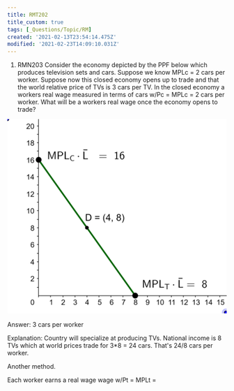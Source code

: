 ```yaml
---
title: RMT202
title_custom: true
tags: [_Questions/Topic/RM]
created: '2021-02-13T23:54:14.475Z'
modified: '2021-02-23T14:09:10.031Z'
---
```


1. RMN203 Consider the economy depicted by the PPF below which produces television sets and cars. Suppose we know MPLc = 2 cars per worker.  Suppose now this closed economy opens up to trade and that the world relative price of TVs is 3 cars per TV.  In the closed economy a workers real wage measured in terms of cars  w/Pc = MPLc = 2 cars per worker. What will be a workers real wage once the economy opens to trade?

![](../attachments/RMT201_image.png)

Answer:  3 cars per worker

Explanation: Country will specialize at producing TVs.  National income is 8 TVs which at world prices trade for 3*8 = 24 cars.  That's 24/8 cars per worker.

Another method.  

Each worker earns a real wage 
wage w/Pt = MPLt = 

